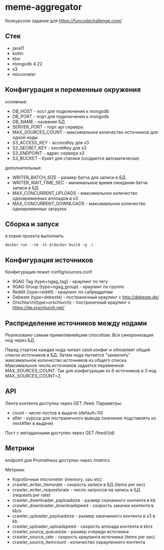 # meme-aggregator
Конкурсное задание для https://funcodechallenge.com/

## Стек
* java11
* kotlin
* ktor
* mongodb 4.22
* s3 
* micrometer

## Конфигурация и переменные окружения
основные:
* DB_HOST - хост для подключения к mongodb
* DB_PORT - порт для подключения к mongodb
* DB_NAME - название БД
* SERVER_PORT - порт api сервера
* MAX_SOURCES_COUNT - максимальное количество источников для одной ноды
* S3_ACCESS_KEY - accessKey для s3
* S3_SECRET_KEY - secretKey для s3
* S3_ENDPOINT - адрес сервера s3
* S3_BUCKET - букет для статики (создается автоматически)

дополнительные:
* WRITER_BATCH_SIZE - размер батча для записи в БД
* WRITER_WAIT_TIME_SEС - минимальное время ожидания батча записи в БД
* MAX_CONCURRENT_UPLOADS - максимальное количество одновременных аплоадов в s3 
* MAX_CONCURRENT_DOWNLOADS - максимальное количество одновременных загрузок

## Сборка и запуск
в корне проекта выполнить 
```
docker run --rm -it $(docker build -q .)
```

## Конфигурация источников
Конфигурация лежит config/sources.conf
* 9GAG Tag (type=ngag_tag) - краулинг по тегу
* 9GAG Group (type=ngag_group) - краулинг по группе
* Reddit (type=reddit) - краулинг по сабреддитам
* Debeste (type=debeste) - постраничный краулинг с http://debeste.de/ 
* Orschlurch(type=orschlurch) - постраничный краулинг с https://de.orschlurch.net/ 

## Распределение источников между нодами
Реализовано самым примитивнейшим способом. Вся синхронизация нод через БД.
 
 Перед стартом каждая нода читает свой конфиг и обновляет общий список источников в БД. Затем нода пытается "захватить" максимальное количество источников из общего списка. Максимальное число источников задается переменной MAX_SOURCES_COUNT. Так для конфигурации из 6 источников и 3 нод MAX_SOURCES_COUNT=2.  

## API

Лента контента доступна через GET /feed.
Параметры:
* count - число постов в выдаче (default=10)
* after - курсор для постраничного вывода (значение подставлять из nextAfter в выдаче)

Пост с метаданными доступен через GET /feed/{id}


## Метрики
endpoint для Prometheus доступен через /metrics

Метрики:
* Коробочные micrometer (memory, cpu etc)
* crawler_writer_itemsrate - скорость записи в БД (items per sec)
* crawler_writer_requestsrate - число запросов на запись в БД (requests per rate)
* crawler_downloader_payloadsize - размер скачанного контента в kb
* crawler_downloader_downloadspeed - скорость закачки контента в kb/s
* crawler_uploader_payloadsize - размер закачанного контента в s3 в kb
* crawler_uploader_uploadspeed - скорость аплоада контента в kb/s
* crawler_source_queuesize - размер очереди источника 
* crawler_source_rate - скорость краулинга источника (items per sec)
* crawler_source_itemcount - количество скрауленного контента
